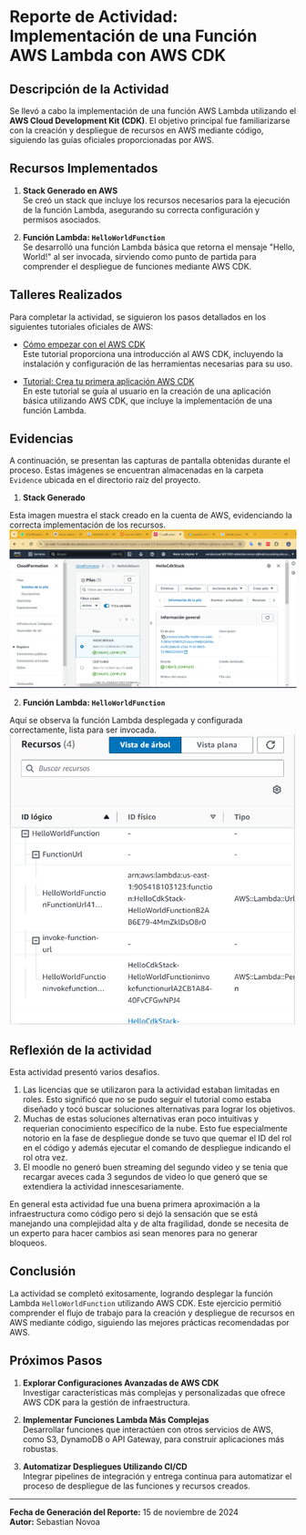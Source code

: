 # Reporte de Actividad: Implementación de una Función AWS Lambda con AWS CDK

## Descripción de la Actividad

Se llevó a cabo la implementación de una función AWS Lambda utilizando el **AWS Cloud Development Kit (CDK)**. El objetivo principal fue familiarizarse con la creación y despliegue de recursos en AWS mediante código, siguiendo las guías oficiales proporcionadas por AWS.

## Recursos Implementados

1.  **Stack Generado en AWS**  
    Se creó un stack que incluye los recursos necesarios para la ejecución de la función Lambda, asegurando su correcta configuración y permisos asociados.

2.  **Función Lambda: `HelloWorldFunction`**  
    Se desarrolló una función Lambda básica que retorna el mensaje "Hello, World!" al ser invocada, sirviendo como punto de partida para comprender el despliegue de funciones mediante AWS CDK.


## Talleres Realizados

Para completar la actividad, se siguieron los pasos detallados en los siguientes tutoriales oficiales de AWS:

-   [Cómo empezar con el AWS CDK](https://docs.aws.amazon.com/es_es/cdk/v2/guide/getting_started.html)  
    Este tutorial proporciona una introducción al AWS CDK, incluyendo la instalación y configuración de las herramientas necesarias para su uso.

-   [Tutorial: Crea tu primera aplicación AWS CDK](https://docs.aws.amazon.com/es_es/cdk/v2/guide/hello_world.html)  
    En este tutorial se guía al usuario en la creación de una aplicación básica utilizando AWS CDK, que incluye la implementación de una función Lambda.


## Evidencias

A continuación, se presentan las capturas de pantalla obtenidas durante el proceso. Estas imágenes se encuentran almacenadas en la carpeta `Evidence` ubicada en el directorio raíz del proyecto.

1.  **Stack Generado**


Esta imagen muestra el stack creado en la cuenta de AWS, evidenciando la correcta implementación de los recursos.
    ![Evidencia 1](Evidence/Evidencia1.png)


2.  **Función Lambda: `HelloWorldFunction`**


Aquí se observa la función Lambda desplegada y configurada correctamente, lista para ser invocada.
    ![Evidencia2](Evidence/Evidencia2.png)

## Reflexión de la actividad
Esta actividad presentó varios desafios.

1. Las licencias que se utilizaron para la actividad estaban limitadas en roles. Esto significó que no se pudo seguir el tutorial como estaba diseñado y tocó buscar soluciones alternativas para lograr los objetivos.
2. Muchas de estas soluciones alternativas eran poco intuitivas y requerian conocimiento específico de la nube. Esto fue especialmente notorio en la fase de despliegue donde se tuvo que quemar el ID del rol en el código y además ejecutar el comando de despliegue indicando el rol otra vez.
3. El moodle no generó buen streaming del segundo video y se tenia que recargar aveces cada 3 segundos de video lo que generó que se extendiera la actividad innescesariamente.

En general esta actividad fue una buena primera aproximación a la infraestructura como código pero si dejó la sensación que se está manejando una complejidad alta y de alta fragilidad, donde se necesita de un experto para hacer cambios asi sean menores para no generar bloqueos.

## Conclusión

La actividad se completó exitosamente, logrando desplegar la función Lambda `HelloWorldFunction` utilizando AWS CDK. Este ejercicio permitió comprender el flujo de trabajo para la creación y despliegue de recursos en AWS mediante código, siguiendo las mejores prácticas recomendadas por AWS.

## Próximos Pasos

1.  **Explorar Configuraciones Avanzadas de AWS CDK**  
    Investigar características más complejas y personalizadas que ofrece AWS CDK para la gestión de infraestructura.

2.  **Implementar Funciones Lambda Más Complejas**  
    Desarrollar funciones que interactúen con otros servicios de AWS, como S3, DynamoDB o API Gateway, para construir aplicaciones más robustas.

3.  **Automatizar Despliegues Utilizando CI/CD**  
    Integrar pipelines de integración y entrega continua para automatizar el proceso de despliegue de las funciones y recursos creados.


----------

**Fecha de Generación del Reporte:** 15 de noviembre de 2024  
**Autor:** Sebastian Novoa